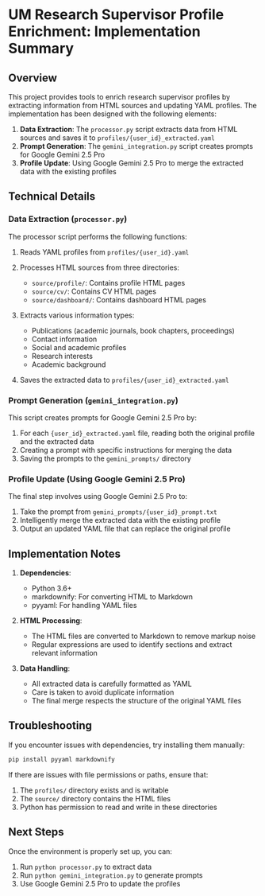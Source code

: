 # UM Research Supervisor Profile Enrichment: Implementation Summary

## Overview

This project provides tools to enrich research supervisor profiles by extracting information from HTML sources and updating YAML profiles. The implementation has been designed with the following elements:

1. **Data Extraction**: The `processor.py` script extracts data from HTML sources and saves it to `profiles/{user_id}_extracted.yaml`
2. **Prompt Generation**: The `gemini_integration.py` script creates prompts for Google Gemini 2.5 Pro
3. **Profile Update**: Using Google Gemini 2.5 Pro to merge the extracted data with the existing profiles

## Technical Details

### Data Extraction (`processor.py`)

The processor script performs the following functions:

1. Reads YAML profiles from `profiles/{user_id}.yaml`
2. Processes HTML sources from three directories:
   - `source/profile/`: Contains profile HTML pages
   - `source/cv/`: Contains CV HTML pages
   - `source/dashboard/`: Contains dashboard HTML pages

3. Extracts various information types:
   - Publications (academic journals, book chapters, proceedings)
   - Contact information
   - Social and academic profiles
   - Research interests
   - Academic background

4. Saves the extracted data to `profiles/{user_id}_extracted.yaml`

### Prompt Generation (`gemini_integration.py`)

This script creates prompts for Google Gemini 2.5 Pro by:

1. For each `{user_id}_extracted.yaml` file, reading both the original profile and the extracted data
2. Creating a prompt with specific instructions for merging the data
3. Saving the prompts to the `gemini_prompts/` directory

### Profile Update (Using Google Gemini 2.5 Pro)

The final step involves using Google Gemini 2.5 Pro to:

1. Take the prompt from `gemini_prompts/{user_id}_prompt.txt`
2. Intelligently merge the extracted data with the existing profile
3. Output an updated YAML file that can replace the original profile

## Implementation Notes

1. **Dependencies**:
   - Python 3.6+
   - markdownify: For converting HTML to Markdown
   - pyyaml: For handling YAML files

2. **HTML Processing**:
   - The HTML files are converted to Markdown to remove markup noise
   - Regular expressions are used to identify sections and extract relevant information

3. **Data Handling**:
   - All extracted data is carefully formatted as YAML
   - Care is taken to avoid duplicate information
   - The final merge respects the structure of the original YAML files

## Troubleshooting

If you encounter issues with dependencies, try installing them manually:

```bash
pip install pyyaml markdownify
```

If there are issues with file permissions or paths, ensure that:
1. The `profiles/` directory exists and is writable
2. The `source/` directory contains the HTML files
3. Python has permission to read and write in these directories

## Next Steps

Once the environment is properly set up, you can:

1. Run `python processor.py` to extract data
2. Run `python gemini_integration.py` to generate prompts
3. Use Google Gemini 2.5 Pro to update the profiles 